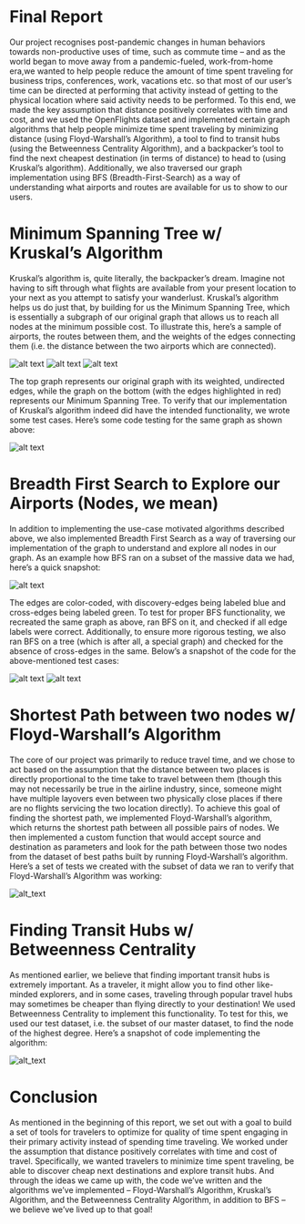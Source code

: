 # Final Report

Our project recognises post-pandemic changes in human behaviors towards non-productive uses of time, such as commute time – and as the world began to move away from a pandemic-fueled, work-from-home era,we wanted to help people reduce the amount of time spent traveling for business trips, conferences, work, vacations etc. so that most of our user’s time can be directed at performing that activity instead of getting to the physical location where said activity needs to be performed. To this end, we made the key assumption that distance positively correlates with time and cost, and we used the OpenFlights dataset and implemented certain graph algorithms that help people minimize time spent traveling by minimizing distance (using Floyd-Warshall’s Algorithm), a tool to find to transit hubs (using the Betweenness Centrality Algorithm), and a backpacker’s tool to find the next cheapest destination (in terms of distance) to head to (using Kruskal’s algorithm). Additionally, we also traversed our graph implementation using BFS (Breadth-First-Search) as a way of understanding what airports and routes are available for us to show to our users.

# Minimum Spanning Tree w/ Kruskal’s Algorithm

Kruskal’s algorithm is, quite literally, the backpacker’s dream. Imagine not having to sift through what flights are available from your present location to your next as you attempt to satisfy your wanderlust. Kruskal’s algorithm helps us do just that, by building for us the Minimum Spanning Tree, which is essentially a subgraph of our original graph that allows us to reach all nodes at the minimum possible cost. To illustrate this, here’s a sample of airports, the routes between them, and the weights of the edges connecting them (i.e. the distance between the two airports which are connected). 
 
![alt text](https://github.com/aananth02/flight-path-optimization/blob/main/images/PriorityQueueEdges.png)
![alt text](https://github.com/aananth02/flight-path-optimization/blob/main/images/Weighted%20Graph.jpeg)
![alt text](https://github.com/aananth02/flight-path-optimization/blob/main/images/MST%20(Kruskal's).jpeg)
          

The top graph represents our original graph with its weighted, undirected edges, while the graph on the bottom (with the edges highlighted in red) represents our Minimum Spanning Tree. To verify that our implementation of Kruskal’s algorithm indeed did have the intended functionality, we wrote some test cases. Here’s some code testing for the same graph as shown above:

![alt text](https://github.com/aananth02/flight-path-optimization/blob/main/images/Kruskal's%20Test.png)


# Breadth First Search to Explore our Airports (Nodes, we mean)

In addition to implementing the use-case motivated algorithms described above, we also implemented Breadth First Search as a way of traversing our implementation of the graph to understand and explore all nodes in our graph. As an example how BFS ran on a subset of the massive data we had, here’s a quick snapshot:

![alt text](https://github.com/aananth02/flight-path-optimization/blob/main/images/BFS%20Hand%20Drawn.jpg)

The edges are color-coded, with discovery-edges being labeled blue and cross-edges being labeled green. To test for proper BFS functionality, we recreated the same graph as above, ran BFS on it, and checked if all edge labels were correct. Additionally, to ensure more rigorous testing, we also ran BFS on a tree (which is after all, a special graph) and checked for the absence of cross-edges in the same. Below’s a snapshot of the code for the above-mentioned test cases:

![alt text](https://github.com/aananth02/flight-path-optimization/blob/main/images/BFS%20Edge%20Label%20Test%20Case.png)
![alt text](https://github.com/aananth02/flight-path-optimization/blob/main/images/BFS%20ON%20Tree.png)


# Shortest Path between two nodes w/ Floyd-Warshall’s Algorithm

The core of our project was primarily to reduce travel time, and we chose to act based on the assumption that the distance between two places is directly proportional to the time take to travel between them (though this may not necessarily be true in the airline industry, since, someone might have multiple layovers even between two physically close places if there are no flights servicing the two location directly). To achieve this goal of finding the shortest path, we implemented Floyd-Warshall’s algorithm, which returns the shortest path between all possible pairs of nodes. We then implemented a custom function that would accept source and destination as parameters and look for the path between those two nodes from the dataset of best paths built by running Floyd-Warshall’s algorithm. Here’s a set of tests we created with the subset of data we ran to verify that Floyd-Warshall’s Algorithm was working:

![alt_text](https://github.com/aananth02/flight-path-optimization/blob/main/images/Floyd-Warshall%20testing.png)

# Finding Transit Hubs w/ Betweenness Centrality

As mentioned earlier, we believe that finding important transit hubs is extremely important. As a traveler, it might allow you to find other like-minded explorers, and in some cases, traveling through popular travel hubs may sometimes be cheaper than flying directly to your destination! We used Betweenness Centrality to implement this functionality. To test for this, we used our test dataset, i.e. the subset of our master dataset, to find the node of the highest degree. Here’s a snapshot of code implementing the algorithm:

![alt_text](https://github.com/aananth02/flight-path-optimization/blob/main/images/BetweennessCentrality.png)

# Conclusion

As mentioned in the beginning of this report, we set out with a goal to build a set of tools for travelers to optimize for quality of time spent engaging in their primary activity instead of spending time traveling. We worked under the assumption that distance positively correlates with time and cost of travel. Specifically, we wanted travelers to minimize time spent traveling, be able to discover cheap next destinations and explore transit hubs. And through the ideas we came up with, the code we’ve written and the algorithms we’ve implemented – Floyd-Warshall’s Algorithm, Kruskal’s Algorithm, and the Betweenness Centrality Algorithm, in addition to BFS – we believe we’ve lived up to that goal!
